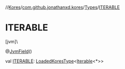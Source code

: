 //[Kores](../../../index.md)/[com.github.jonathanxd.kores](../index.md)/[Types](index.md)/[ITERABLE](-i-t-e-r-a-b-l-e.md)

# ITERABLE

[jvm]\

@[JvmField](https://kotlinlang.org/api/latest/jvm/stdlib/kotlin.jvm/-jvm-field/index.html)()

val [ITERABLE](-i-t-e-r-a-b-l-e.md): [LoadedKoresType](../../com.github.jonathanxd.kores.type/-loaded-kores-type/index.md)<[Iterable](https://kotlinlang.org/api/latest/jvm/stdlib/kotlin.collections/-iterable/index.html)<*>>
